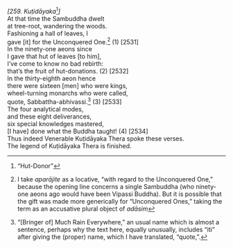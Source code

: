*\[259. Kuṭidāyaka*[^1]*\]*  
At that time the Sambuddha dwelt  
at tree-root, wandering the woods.  
Fashioning a hall of leaves, I  
gave \[it\] for the Unconquered One.[^2] (1) \[2531\]  
In the ninety-one aeons since  
I gave that hut of leaves \[to him\],  
I’ve come to know no bad rebirth:  
that’s the fruit of hut-donations. (2) \[2532\]  
In the thirty-eighth aeon hence  
there were sixteen \[men\] who were kings,  
wheel-turning monarchs who were called,  
quote, Sabbattha-abhivassi.[^3] (3) \[2533\]  
The four analytical modes,  
and these eight deliverances,  
six special knowledges mastered,  
\[I have\] done what the Buddha taught! (4) \[2534\]  
Thus indeed Venerable Kuṭidāyaka Thera spoke these verses.  
The legend of Kuṭidāyaka Thera is finished.  
[^1]: “Hut-Donor”  
[^2]: I take *aparājite* as a locative, “with regard to the Unconquered
    One,” because the opening line concerns a single Sambuddha (who
    ninety-one aeons ago would have been Vipassi Buddha). But it is
    possible that the gift was made more generically for “Unconquered
    Ones,” taking the term as an accusative plural object of *adāsim*  
[^3]: “\[Bringer of\] Much Rain Everywhere,” an usual name which is
    almost a sentence, perhaps why the text here, equally unusually,
    includes “iti” after giving the (proper) name, which I have
    translated, “quote,”.
